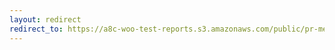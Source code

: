 ```yaml
---
layout: redirect
redirect_to: https://a8c-woo-test-reports.s3.amazonaws.com/public/pr-merge/40430/e2e/index.html
---
```

